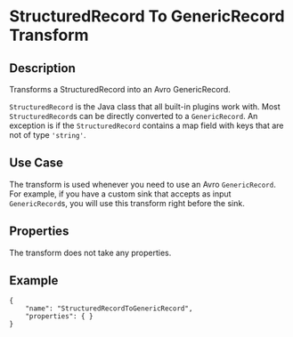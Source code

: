 # StructuredRecord To GenericRecord Transform


Description
-----------
Transforms a StructuredRecord into an Avro GenericRecord. 

``StructuredRecord`` is the Java class that all built-in plugins work with. Most
``StructuredRecord``s can be directly converted to a ``GenericRecord``. An exception is if the
``StructuredRecord`` contains a map field with keys that are not of type ``'string'``.


Use Case
--------
The transform is used whenever you need to use an Avro ``GenericRecord``. For example, if
you have a custom sink that accepts as input ``GenericRecord``s, you will use this
transform right before the sink.


Properties
----------
The transform does not take any properties.


Example
-------

    {
        "name": "StructuredRecordToGenericRecord",
        "properties": { }
    }
